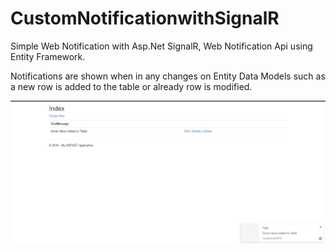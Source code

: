 # CustomNotificationwithSignalR


Simple Web Notification with Asp.Net SignalR, Web Notification Api using Entity Framework.

Notifications are shown when in any changes on Entity Data Models such as a new row is added to the table or already row is modified.

![alt tag](https://github.com/MesutAtasoy/CustomNotificationwithSignalR/blob/master/img/test.jpg)
